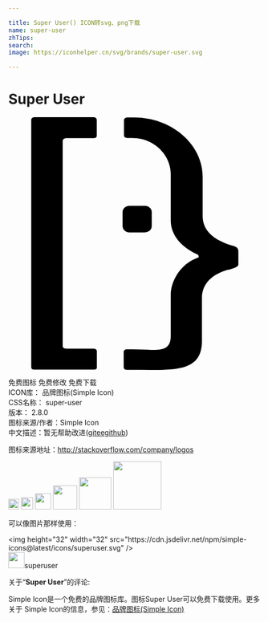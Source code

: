 ```yaml
---

title: Super User() ICON转svg、png下载
name: super-user
zhTips: 
search: 
image: https://iconhelper.cn/svg/brands/super-user.svg

---
```


# Super User  <small style="font-size: 60%;font-weight: 100"></small>

<div id="svg" class="svg-wrap">
<svg role="img" viewBox="0 0 24 24" xmlns="http://www.w3.org/2000/svg"><title>Super User icon</title><path d="M20.863 14.479c-1.48.421-2.489 1.287-2.489 2.716v4.081c0 3.048-2.907 2.714-6.517 2.714h-.555c-.225 0-.359-.084-.359-.28v-1.398c0-.194.12-.279.345-.279h.45c2.16 0 3.675.475 3.675-1.26v-3.917c0-1.199.84-2.88 2.521-3.493.119-.031.135-.085.135-.141s-.03-.139-.135-.195c-1.53-.7-2.521-1.844-2.521-3.217V5.385c0-1.707-1.5-3.412-3.659-3.412h-.451c-.225 0-.33-.084-.33-.279V.301c0-.195.15-.281.375-.281h.556c3.6 0 6.54 2.572 6.54 5.62v3.72c0 1.409 1.004 2.22 2.52 2.744.556.165.869.196.869.646v1.17c.03.256-.239.375-.914.57l-.056-.011zM8.092 23.97h-5.59c-.225 0-.336-.056-.336-.252V.279c0-.164.104-.279.33-.279H8.03c.226 0 .36.084.36.279v1.455c0 .195-.121.252-.346.252H5.572c-.305 0-.42.111-.42.307v19.41c0 .196.115.27.367.27h2.517c.226 0 .363.076.363.255v1.484c.029.166-.084.255-.308.255v.003zm4.875-13.034h-1.485c-.362 0-.642-.281-.642-.59V9.003c0-.335.307-.585.642-.585h1.485c.359 0 .642.277.642.585v1.343c0 .336-.31.588-.645.588l.003.002z"/></svg>
</div>
<detail full-name='super-user'></detail>

<div class="detail-page">
<p>
<span><span class="badge-success badge">免费图标</span> <span class="badge-success badge">免费修改</span>  <span class="badge-success badge">免费下载</span> </span>
<br/>
<span>
ICON库：
<span class="badge-secondary badge">品牌图标(Simple Icon)</span> 
</span>
<br/>
<span>
CSS名称：
<span class="badge-secondary badge">super-user</span> 
</span>

<br/>
<span>
版本：
<span class="badge-secondary badge">2.8.0</span> 
</span>
<br/>
<span>图标来源/作者：<span class="badge-light badge">Simple Icon</span></span> 
<br/>
<span class="zh-detail">中文描述：暂无<span class="help-link"><span>帮助改进</span>(<a href="https://gitee.com/liuwave/icon-helper/edit/master/json/brands/super-user.json" target="_blank" rel="noopener noreferrer">gitee</a><a href="https://github.com/liuwave/icon-helper/edit/master/json/brands/super-user.json" target="_blank" rel="noopener noreferrer">github</a></span>)</span><br/>
</p>
</div><div class="description description alert alert-light"><p>图标来源地址：<a href="http://stackoverflow.com/company/logos" target="_blank" rel="noopener noreferrer">http://stackoverflow.com/company/logos</a></p></div>
<div class="alert alert-dark">
<img height="21" width="21" src="https://cdn.jsdelivr.net/npm/simple-icons@latest/icons/superuser.svg" />
<img height="24" width="24" src="https://cdn.jsdelivr.net/npm/simple-icons@latest/icons/superuser.svg" />
<img height="32" width="32" src="https://cdn.jsdelivr.net/npm/simple-icons@latest/icons/superuser.svg" />
<img height="48" width="48" src="https://cdn.jsdelivr.net/npm/simple-icons@latest/icons/superuser.svg" />
<img height="64" width="64" src="https://cdn.jsdelivr.net/npm/simple-icons@latest/icons/superuser.svg" />
<img height="96" width="96" src="https://cdn.jsdelivr.net/npm/simple-icons@latest/icons/superuser.svg" />

</div>
<div>
  <p>可以像图片那样使用：    
  </p>
  <div class="alert alert-primary" style="font-size: 14px">
    &lt;img height="32" width="32" src="https://cdn.jsdelivr.net/npm/simple-icons@latest/icons/superuser.svg" /&gt;
    <copy-btn content='<img height="32" width="32" src="https://cdn.jsdelivr.net/npm/simple-icons@latest/icons/superuser.svg" />'></copy-btn>
  </div>
  <div class="alert alert-secondary">
    <img height="32" width="32" src="https://cdn.jsdelivr.net/npm/simple-icons@latest/icons/superuser.svg" />superuser
    <copy-btn content="superuser" btn-title="复制图标名称"></copy-btn>
  </div>
</div>
<div class="icon-detail__container">
<p>关于“<b>Super User</b>”的评论:</p>
</div>
<Vssue title="关于“Super User”的评论" />
<div><p>Simple Icon是一个免费的品牌图标库。图标Super User可以免费下载使用。更多关于  Simple Icon的信息，参见：<a target="_blank" href="https://iconhelper.cn/brands.html">品牌图标(Simple Icon)</a>
</p></div>

